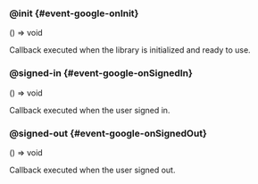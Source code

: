 ### @init {#event-google-onInit}

() => void


Callback executed when the library is initialized and ready to use.

### @signed-in {#event-google-onSignedIn}

() => void


Callback executed when the user signed in.

### @signed-out {#event-google-onSignedOut}

() => void


Callback executed when the user signed out.
